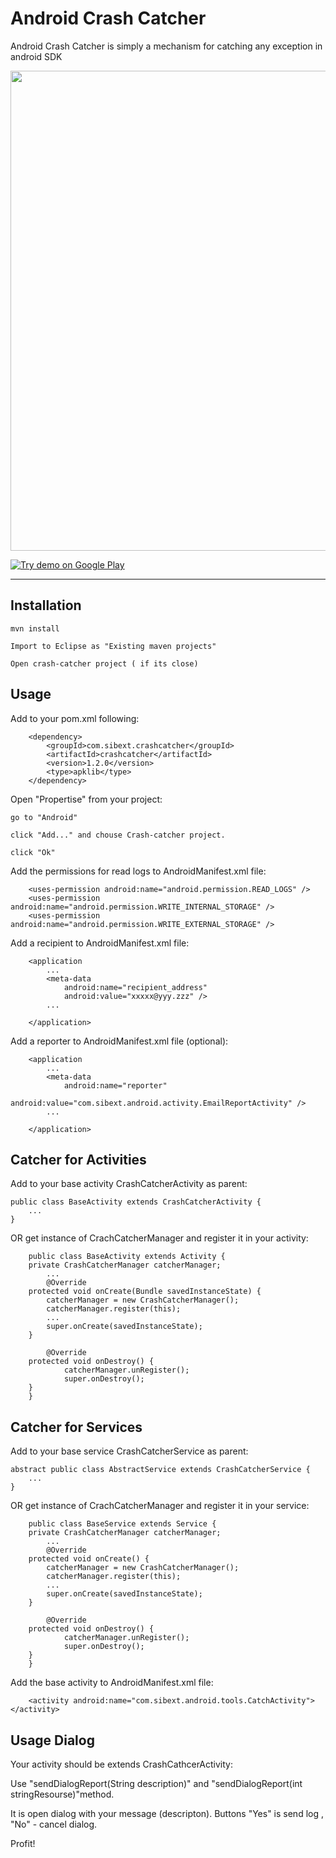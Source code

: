 Android Crash Catcher
=====================

Android Crash Catcher is simply a mechanism for catching any exception in android SDK

<img style="position: relative; width: 768px; margin: 0;" src="http://www.sibext.com/products/android_crach_catcher.png"/>

[![Try demo on Google Play](http://www.android.com/images/brand/get_it_on_play_logo_small.png)](https://play.google.com/store/apps/details?id=com.sibext.android.crash_catcher_demo)


---

Installation
------------

    mvn install
    
    Import to Eclipse as "Existing maven projects"

    Open crash-catcher project ( if its close)

    

Usage
-----
Add to your pom.xml following:

		<dependency>
			<groupId>com.sibext.crashcatcher</groupId>
			<artifactId>crashcatcher</artifactId>
			<version>1.2.0</version>
			<type>apklib</type>
		</dependency>

Open "Propertise" from your project:
   
    go to "Android" 

    click "Add..." and chouse Crash-catcher project.

    click "Ok"
   


Add the permissions for read logs to AndroidManifest.xml file:
	
		<uses-permission android:name="android.permission.READ_LOGS" />
		<uses-permission android:name="android.permission.WRITE_INTERNAL_STORAGE" />
		<uses-permission android:name="android.permission.WRITE_EXTERNAL_STORAGE" />

Add a recipient to AndroidManifest.xml file:

		<application 
			...
        	<meta-data
	            android:name="recipient_address"
	            android:value="xxxxx@yyy.zzz" />
	        ...
	      
	    </application>

Add a reporter to AndroidManifest.xml file (optional):

		<application 
			...
        	<meta-data
	            android:name="reporter"
	            android:value="com.sibext.android.activity.EmailReportActivity" />
	        ...
	      
	    </application>        

Catcher for Activities
----------------------

Add to your base activity CrashCatcherActivity as parent:

    public class BaseActivity extends CrashCatcherActivity {
    	...
    }
    
OR get instance of CrachCatcherManager and register it in your activity:
    
        public class BaseActivity extends Activity {
		private CrashCatcherManager catcherManager;
    		...
    		@Override
		protected void onCreate(Bundle savedInstanceState) {
		    catcherManager = new CrashCatcherManager();
		    catcherManager.register(this);
		    ...        
		    super.onCreate(savedInstanceState);
		}
		    
	        @Override
		protected void onDestroy() {
	            catcherManager.unRegister();
	            super.onDestroy();
		}
    	}
    
Catcher for Services
--------------------
Add to your base service CrashCatcherService as parent:

    abstract public class AbstractService extends CrashCatcherService {
    	...
    }
    
OR get instance of CrachCatcherManager and register it in your service:
    
        public class BaseService extends Service {
		private CrashCatcherManager catcherManager;
    		...
    		@Override
		protected void onCreate() {
		    catcherManager = new CrashCatcherManager();
		    catcherManager.register(this);
		    ...        
		    super.onCreate(savedInstanceState);
		}
		    
	        @Override
		protected void onDestroy() {
	            catcherManager.unRegister();
	            super.onDestroy();
		}
    	}

Add the base activity to AndroidManifest.xml file:
	
		<activity android:name="com.sibext.android.tools.CatchActivity"></activity>

Usage Dialog
-----

Your activity should be extends CrashCathcerActivity:

Use "sendDialogReport(String description)" and "sendDialogReport(int stringResourse)"method.

It is open dialog with your message (descripton).
Buttons "Yes" is send log , "No" - cancel dialog.

Profit!


